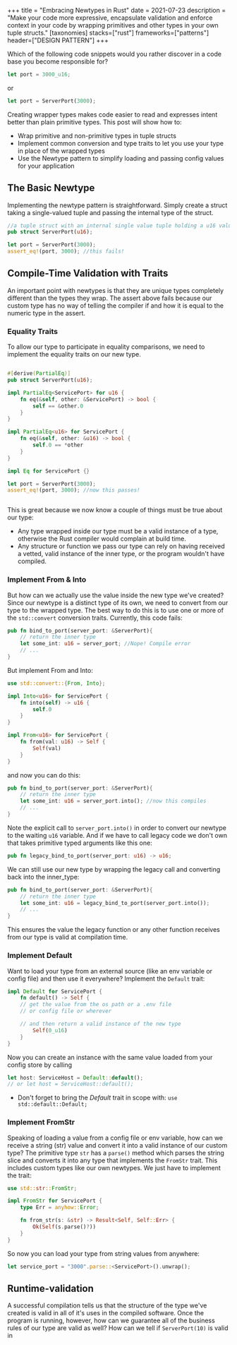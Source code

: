 +++
title = "Embracing Newtypes in Rust"
date = 2021-07-23
description = "Make your code more expressive, encapsulate validation and enforce context in your code by wrapping primitives and other types in your own tuple structs."
[taxonomies]
stacks=["rust"]
frameworks=["patterns"]
header=["DESIGN PATTERN"]
+++

Which of the following code snippets would you rather discover in a code base you become responsible for?

```rust
let port = 3000_u16;

```
or
```rust
let port = ServerPort(3000);

```
Creating wrapper types makes code easier to read and expresses intent better than plain primitive types.
This post will show how to:

- Wrap primitive and non-primitive types in tuple structs
- Implement common conversion and type traits to let you use your type in place of the wrapped types
- Use the Newtype pattern to simplify loading and passing config values for your application

## The Basic Newtype

Implementing the newtype pattern is straightforward.  Simply create a struct taking a single-valued tuple and passing the internal type of the struct.
```rust
//a tuple struct with an internal single value tuple holding a u16 value
pub struct ServerPort(u16);

let port = ServerPort(3000);
assert_eq!(port, 3000); //this fails!

```
## Compile-Time Validation with Traits
An important point with newtypes is that they are unique types completely different than the types they wrap.  The assert above fails because our custom type has no way of telling the compiler if and how it is equal to the numeric type in the assert.



### Equality Traits

To allow our type to participate in equality comparisons, we need to implement the equality traits on our new type.

```rust

#[derive(PartialEq)]
pub struct ServerPort(u16);

impl PartialEq<ServicePort> for u16 {
    fn eq(&self, other: &ServicePort) -> bool {
        self == &other.0
    }
}

impl PartialEq<u16> for ServicePort {
    fn eq(&self, other: &u16) -> bool {
        self.0 == *other
    }
}

impl Eq for ServicePort {}

let port = ServerPort(3000);
assert_eq!(port, 3000); //now this passes!



```

This is great because we now know a couple of things must be true about our type:

- Any type wrapped inside our type must be a valid instance of a type, otherwise the Rust compiler would complain at build time.
- Any structure or function we pass our type can rely on having received a vetted, valid instance of the inner type, or the program wouldn't have compiled.

### Implement From & Into
But how can we actually use the value inside the new type we've created?  Since our newtype is a distinct type of its own, we need to convert from our type to the wrapped type.  The best way to do this is to use one or more of the `std::convert` conversion traits. Currently, this code fails:

```rust
pub fn bind_to_port(server_port: &ServerPort){
	// return the inner type
	let some_int: u16 = server_port; //Nope! Compile error
	// ...
}

```
But implement From and Into:
```rust
use std::convert::{From, Into};

impl Into<u16> for ServicePort {
    fn into(self) -> u16 {
        self.0
    }
}

impl From<u16> for ServicePort {
    fn from(val: u16) -> Self {
        Self(val)
    }
}
```
and now you can do this:
```rust
pub fn bind_to_port(server_port: &ServerPort){
	// return the inner type
	let some_int: u16 = server_port.into(); //now this compiles
	// ...
}
```
Note the explicit call to `server_port.into()` in order to convert our newtype to the waiting `u16` variable.  And if we have to call legacy code we don't own that takes primitive typed arguments like this one:
```rust
pub fn legacy_bind_to_port(server_port: u16) -> u16; 
```
We can still use our new type by wrapping the legacy call and converting back into the inner_type:
```rust
pub fn bind_to_port(server_port: &ServerPort){
	// return the inner type
	let some_int: u16 = legacy_bind_to_port(server_port.into());
	// ...
}

```
This ensures the value the legacy function or any other function receives from our type is valid at compilation time.

### Implement Default

Want to load your type from an external source (like an env variable or config file) and then use it everywhere? Implement the `Default` trait:
```rust
impl Default for ServicePort {
    fn default() -> Self {
	// get the value from the os path or a .env file 
	// or config file or wherever

	// and then return a valid instance of the new type
        Self(0_u16)
    }
}

```
Now you can create an instance with the same value loaded from your config store by calling 
```rust 
let host: ServiceHost = Default::default();
// or let host = ServiceHost::default();
```
* Don't forget to bring the *Default* trait in scope with: `use std::default::Default;`

### Implement FromStr

Speaking of loading a value from a config file or env variable, how can we receive a string (str) value and convert it into a valid instance of our custom type?
The primitive type `str` has a `parse()` method which parses the string slice and converts it into any type that implements the `FromStr` trait.  This includes custom types like our own newtypes.  We just have to implement the trait:
```rust
use std::str::FromStr;

impl FromStr for ServicePort {
    type Err = anyhow::Error;

    fn from_str(s: &str) -> Result<Self, Self::Err> {
        Ok(Self(s.parse()?))
    }
}
```
So now you can load your type from string values from anywhere:
```rust
let service_port = "3000".parse::<ServicePort>().unwrap();
```








## Runtime-validation

A successful compilation tells us that the structure of the type we've created is valid in all of it's uses in the compiled software.  Once the program is running, however, how can we guarantee all of the business rules of our type are valid as well?  How can we tell if `ServerPort(10)` is valid in 



